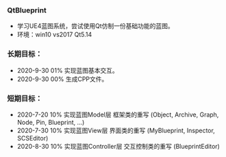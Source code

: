 ### QtBlueprint
* 学习UE4蓝图系统，尝试使用Qt仿制一份基础功能的蓝图。
* 环境：win10 vs2017 Qt5.14

### 长期目标：
* 2020-9-30    01%    实现蓝图基本交互。
* 2020-9-30    00%    生成CPP文件。

### 短期目标：
* 2020-7-20    10%    实现蓝图Model层 框架类的重写 (Object, Archive, Graph, Node, Pin, Blueprint, ...)
* 2020-7-30    10%    实现蓝图View层 界面类的重写 (MyBlueprint, Inspector, SCSEditor)
* 2020-8-30    10%    实现蓝图Controller层 交互控制类的重写 (BlueprintEditor)

